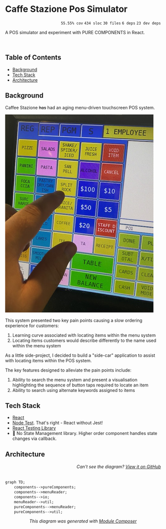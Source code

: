 # Caffe Stazione Pos Simulator

<p align="right"><code>55.55% cov</code>&nbsp;<code>434 sloc</code>&nbsp;<code>30 files</code>&nbsp;<code>6 deps</code>&nbsp;<code>23 dev deps</code></p>

A POS simulator and experiment with PURE COMPONENTS in React.

<br />

<!-- START doctoc generated TOC please keep comment here to allow auto update -->
<!-- DON'T EDIT THIS SECTION, INSTEAD RE-RUN doctoc TO UPDATE -->
## Table of Contents

- [Background](#background)
- [Tech Stack](#tech-stack)
- [Architecture](#architecture)

<!-- END doctoc generated TOC please keep comment here to allow auto update -->

## Background

Caffee Stazione ~~has~~ had an aging menu-driven touchscreen POS system.

![Menu screen](/readme-files/menu-screen.jpg)

This system presented two key pain points causing a slow ordering experience for customers:

1. Learning curve associated with locating items within the menu system
2. Locating items customers would describe differently to the name used within the menu system

As a little side-project, I decided to build a "side-car" application to assist with locating items within the POS system.

The key features designed to alleviate the pain points include:

1. Ability to search the menu system and present a visualisation highlighting the sequence of button taps required to locate an item
2. Ability to search using alternate keywords assigned to items

## Tech Stack

- [React](https://react.dev)
- [Node Test](https://nodejs.org/api/test.html). That's right - React without Jest!
- [React Testing Library](https://testing-library.com/docs/react-testing-library/intro/)
- 🚫 No State Management library. Higher order component handles state changes via callback.

## Architecture

###### <p align="right"><em>Can't see the diagram?</em> <a id="link-1" href="https://github.com/mattriley/caffe-stazione-pos-simulator#user-content-link-1">View it on GitHub</a></p>
```mermaid
graph TD;
    components-->pureComponents;
    components-->menuReader;
    components-->io;
    menuReader-->util;
    pureComponents-->menuReader;
    pureComponents-->util;
```
<p align="center">
  <em>This diagram was generated with <a href="https://github.com/mattriley/node-module-composer">Module Composer</a></em>
</p>
<br>
